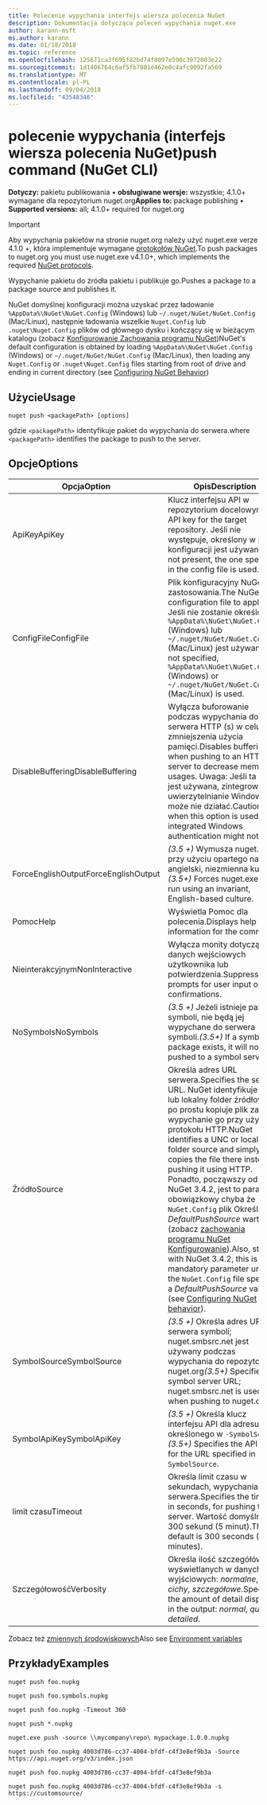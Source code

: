 ```yaml
---
title: Polecenie wypychania interfejs wiersza polecenia NuGet
description: Dokumentacja dotycząca poleceń wypychania nuget.exe
author: karann-msft
ms.author: karann
ms.date: 01/18/2018
ms.topic: reference
ms.openlocfilehash: 125671ca3f695f82bd74f8097e590c3972003e22
ms.sourcegitcommit: 1d1406764c6af5fb7801d462e0c4afc9092fa569
ms.translationtype: MT
ms.contentlocale: pl-PL
ms.lasthandoff: 09/04/2018
ms.locfileid: "43548346"
---
```

# <a name="push-command-nuget-cli"></a><span data-ttu-id="9ccfe-103">polecenie wypychania (interfejs wiersza polecenia NuGet)</span><span class="sxs-lookup"><span data-stu-id="9ccfe-103">push command (NuGet CLI)</span></span>

<span data-ttu-id="9ccfe-104">**Dotyczy:** pakietu publikowania &bullet; **obsługiwane wersje:** wszystkie; 4.1.0+ wymagane dla repozytorium nuget.org</span><span class="sxs-lookup"><span data-stu-id="9ccfe-104">**Applies to:** package publishing &bullet; **Supported versions:** all; 4.1.0+ required for nuget.org</span></span>

> [!Important]
> <span data-ttu-id="9ccfe-105">Aby wypychania pakietów na stronie nuget.org należy użyć nuget.exe verze 4.1.0 +, która implementuje wymagane [protokołów NuGet](../api/nuget-protocols.md).</span><span class="sxs-lookup"><span data-stu-id="9ccfe-105">To push packages to nuget.org you must use nuget.exe v4.1.0+, which implements the required [NuGet protocols](../api/nuget-protocols.md).</span></span>

<span data-ttu-id="9ccfe-106">Wypychanie pakietu do źródła pakietu i publikuje go.</span><span class="sxs-lookup"><span data-stu-id="9ccfe-106">Pushes a package to a package source and publishes it.</span></span>

<span data-ttu-id="9ccfe-107">NuGet domyślnej konfiguracji można uzyskać przez ładowanie `%AppData%\NuGet\NuGet.Config` (Windows) lub `~/.nuget/NuGet/NuGet.Config` (Mac/Linux), następnie ładowania wszelkie `Nuget.Config` lub `.nuget\Nuget.Config` plików od głównego dysku i kończący się w bieżącym katalogu (zobacz [Konfigurowanie Zachowania programu NuGet](../consume-packages/configuring-nuget-behavior.md))</span><span class="sxs-lookup"><span data-stu-id="9ccfe-107">NuGet's default configuration is obtained by loading `%AppData%\NuGet\NuGet.Config` (Windows) or `~/.nuget/NuGet/NuGet.Config` (Mac/Linux), then loading any `Nuget.Config` or `.nuget\Nuget.Config` files starting from root of drive and ending in current directory (see [Configuring NuGet Behavior](../consume-packages/configuring-nuget-behavior.md))</span></span>

## <a name="usage"></a><span data-ttu-id="9ccfe-108">Użycie</span><span class="sxs-lookup"><span data-stu-id="9ccfe-108">Usage</span></span>

```cli
nuget push <packagePath> [options]
```

<span data-ttu-id="9ccfe-109">gdzie `<packagePath>` identyfikuje pakiet do wypychania do serwera.</span><span class="sxs-lookup"><span data-stu-id="9ccfe-109">where `<packagePath>` identifies the package to push to the server.</span></span>

## <a name="options"></a><span data-ttu-id="9ccfe-110">Opcje</span><span class="sxs-lookup"><span data-stu-id="9ccfe-110">Options</span></span>

| <span data-ttu-id="9ccfe-111">Opcja</span><span class="sxs-lookup"><span data-stu-id="9ccfe-111">Option</span></span> | <span data-ttu-id="9ccfe-112">Opis</span><span class="sxs-lookup"><span data-stu-id="9ccfe-112">Description</span></span> |
| --- | --- |
| <span data-ttu-id="9ccfe-113">ApiKey</span><span class="sxs-lookup"><span data-stu-id="9ccfe-113">ApiKey</span></span> | <span data-ttu-id="9ccfe-114">Klucz interfejsu API w repozytorium docelowym.</span><span class="sxs-lookup"><span data-stu-id="9ccfe-114">The API key for the target repository.</span></span> <span data-ttu-id="9ccfe-115">Jeśli nie występuje, określony w pliku konfiguracji jest używany.</span><span class="sxs-lookup"><span data-stu-id="9ccfe-115">If not present,  the one specified in the config file is used.</span></span> |
| <span data-ttu-id="9ccfe-116">ConfigFile</span><span class="sxs-lookup"><span data-stu-id="9ccfe-116">ConfigFile</span></span> | <span data-ttu-id="9ccfe-117">Plik konfiguracyjny NuGet do zastosowania.</span><span class="sxs-lookup"><span data-stu-id="9ccfe-117">The NuGet configuration file to apply.</span></span> <span data-ttu-id="9ccfe-118">Jeśli nie zostanie określony, `%AppData%\NuGet\NuGet.Config` (Windows) lub `~/.nuget/NuGet/NuGet.Config` (Mac/Linux) jest używany.</span><span class="sxs-lookup"><span data-stu-id="9ccfe-118">If not specified, `%AppData%\NuGet\NuGet.Config` (Windows) or `~/.nuget/NuGet/NuGet.Config` (Mac/Linux) is used.</span></span>|
| <span data-ttu-id="9ccfe-119">DisableBuffering</span><span class="sxs-lookup"><span data-stu-id="9ccfe-119">DisableBuffering</span></span> | <span data-ttu-id="9ccfe-120">Wyłącza buforowanie podczas wypychania do serwera HTTP (s) w celu zmniejszenia użycia pamięci.</span><span class="sxs-lookup"><span data-stu-id="9ccfe-120">Disables buffering when pushing to an HTTP(s) server to decrease memory usages.</span></span> <span data-ttu-id="9ccfe-121">Uwaga: Jeśli ta opcja jest używana, zintegrowane uwierzytelnianie Windows może nie działać.</span><span class="sxs-lookup"><span data-stu-id="9ccfe-121">Caution: when this option is used, integrated Windows authentication might not work.</span></span> |
| <span data-ttu-id="9ccfe-122">ForceEnglishOutput</span><span class="sxs-lookup"><span data-stu-id="9ccfe-122">ForceEnglishOutput</span></span> | <span data-ttu-id="9ccfe-123">*(3.5 +)* Wymusza nuget.exe przy użyciu opartego na język angielski, niezmienna kultura.</span><span class="sxs-lookup"><span data-stu-id="9ccfe-123">*(3.5+)* Forces nuget.exe to run using an invariant, English-based culture.</span></span> |
| <span data-ttu-id="9ccfe-124">Pomoc</span><span class="sxs-lookup"><span data-stu-id="9ccfe-124">Help</span></span> | <span data-ttu-id="9ccfe-125">Wyświetla Pomoc dla polecenia.</span><span class="sxs-lookup"><span data-stu-id="9ccfe-125">Displays help information for the command.</span></span> |
| <span data-ttu-id="9ccfe-126">Nieinterakcyjnym</span><span class="sxs-lookup"><span data-stu-id="9ccfe-126">NonInteractive</span></span> | <span data-ttu-id="9ccfe-127">Wyłącza monity dotyczące danych wejściowych użytkownika lub potwierdzenia.</span><span class="sxs-lookup"><span data-stu-id="9ccfe-127">Suppresses prompts for user input or confirmations.</span></span> |
| <span data-ttu-id="9ccfe-128">NoSymbols</span><span class="sxs-lookup"><span data-stu-id="9ccfe-128">NoSymbols</span></span> | <span data-ttu-id="9ccfe-129">*(3.5 +)*  Jeżeli istnieje pakiet symboli, nie będą jej wypychane do serwera symboli.</span><span class="sxs-lookup"><span data-stu-id="9ccfe-129">*(3.5+)* If a symbols package exists, it will not be pushed to a symbol server.</span></span> |
| <span data-ttu-id="9ccfe-130">Źródło</span><span class="sxs-lookup"><span data-stu-id="9ccfe-130">Source</span></span> | <span data-ttu-id="9ccfe-131">Określa adres URL serwera.</span><span class="sxs-lookup"><span data-stu-id="9ccfe-131">Specifies the server URL.</span></span> <span data-ttu-id="9ccfe-132">NuGet identyfikuje UNC lub lokalny folder źródłowy i po prostu kopiuje plik zamiast wypychanie go przy użyciu protokołu HTTP.</span><span class="sxs-lookup"><span data-stu-id="9ccfe-132">NuGet identifies a UNC or local folder source and simply copies the file there instead of pushing it using HTTP.</span></span>  <span data-ttu-id="9ccfe-133">Ponadto, począwszy od NuGet 3.4.2, jest to parametr obowiązkowy chyba że `NuGet.Config` plik Określa *DefaultPushSource* wartości (zobacz [zachowania programu NuGet Konfigurowanie](../consume-packages/configuring-nuget-behavior.md)).</span><span class="sxs-lookup"><span data-stu-id="9ccfe-133">Also, starting with NuGet 3.4.2, this is a mandatory parameter unless the `NuGet.Config` file specifies a *DefaultPushSource* value (see [Configuring NuGet behavior](../consume-packages/configuring-nuget-behavior.md)).</span></span> |
| <span data-ttu-id="9ccfe-134">SymbolSource</span><span class="sxs-lookup"><span data-stu-id="9ccfe-134">SymbolSource</span></span> | <span data-ttu-id="9ccfe-135">*(3.5 +)*  Określa adres URL serwera symboli; nuget.smbsrc.net jest używany podczas wypychania do repozytorium nuget.org</span><span class="sxs-lookup"><span data-stu-id="9ccfe-135">*(3.5+)* Specifies the symbol server URL; nuget.smbsrc.net is used when pushing to nuget.org</span></span> |
| <span data-ttu-id="9ccfe-136">SymbolApiKey</span><span class="sxs-lookup"><span data-stu-id="9ccfe-136">SymbolApiKey</span></span> | <span data-ttu-id="9ccfe-137">*(3.5 +)*  Określa klucz interfejsu API dla adresu URL określonego w `-SymbolSource`.</span><span class="sxs-lookup"><span data-stu-id="9ccfe-137">*(3.5+)* Specifies the API key for the URL specified in `-SymbolSource`.</span></span> |
| <span data-ttu-id="9ccfe-138">limit czasu</span><span class="sxs-lookup"><span data-stu-id="9ccfe-138">Timeout</span></span> | <span data-ttu-id="9ccfe-139">Określa limit czasu w sekundach, wypychania do serwera.</span><span class="sxs-lookup"><span data-stu-id="9ccfe-139">Specifies the timeout, in seconds, for pushing to a server.</span></span> <span data-ttu-id="9ccfe-140">Wartość domyślna to 300 sekund (5 minut).</span><span class="sxs-lookup"><span data-stu-id="9ccfe-140">The default is 300 seconds (5 minutes).</span></span> |
| <span data-ttu-id="9ccfe-141">Szczegółowość</span><span class="sxs-lookup"><span data-stu-id="9ccfe-141">Verbosity</span></span> | <span data-ttu-id="9ccfe-142">Określa ilość szczegółów wyświetlanych w danych wyjściowych: *normalne*, *cichy*, *szczegółowe*.</span><span class="sxs-lookup"><span data-stu-id="9ccfe-142">Specifies the amount of detail displayed in the output: *normal*, *quiet*, *detailed*.</span></span> |

<span data-ttu-id="9ccfe-143">Zobacz też [zmiennych środowiskowych](cli-ref-environment-variables.md)</span><span class="sxs-lookup"><span data-stu-id="9ccfe-143">Also see [Environment variables](cli-ref-environment-variables.md)</span></span>

## <a name="examples"></a><span data-ttu-id="9ccfe-144">Przykłady</span><span class="sxs-lookup"><span data-stu-id="9ccfe-144">Examples</span></span>

```cli
nuget push foo.nupkg

nuget push foo.symbols.nupkg

nuget push foo.nupkg -Timeout 360

nuget push *.nupkg

nuget.exe push -source \\mycompany\repo\ mypackage.1.0.0.nupkg

nuget push foo.nupkg 4003d786-cc37-4004-bfdf-c4f3e8ef9b3a -Source https://api.nuget.org/v3/index.json

nuget push foo.nupkg 4003d786-cc37-4004-bfdf-c4f3e8ef9b3a

nuget push foo.nupkg 4003d786-cc37-4004-bfdf-c4f3e8ef9b3a -s https://customsource/
```
